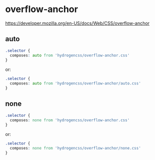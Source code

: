 # overflow-anchor

https://developer.mozilla.org/en-US/docs/Web/CSS/overflow-anchor

## auto
```css
.selector {
  composes: auto from 'hydrogencss/overflow-anchor.css'
}
```

or:
```css
.selector {
  composes: auto from 'hydrogencss/overflow-anchor/auto.css'
}
```

## none
```css
.selector {
  composes: none from 'hydrogencss/overflow-anchor.css'
}
```

or:
```css
.selector {
  composes: none from 'hydrogencss/overflow-anchor/none.css'
}
```

